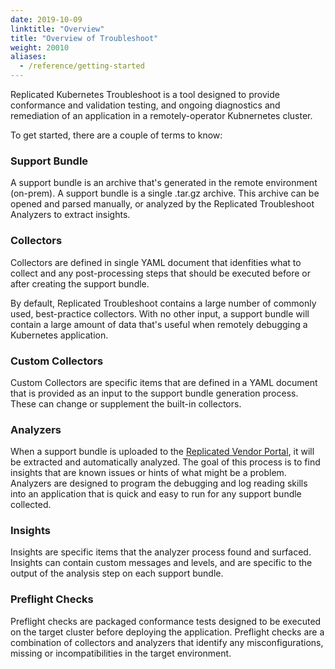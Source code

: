```yaml
---
date: 2019-10-09
linktitle: "Overview"
title: "Overview of Troubleshoot"
weight: 20010
aliases:
  - /reference/getting-started
---
```



Replicated Kubernetes Troubleshoot is a tool designed to provide conformance and validation testing, and ongoing diagnostics and remediation of an application in a remotely-operator Kubnernetes cluster.

To get started, there are a couple of terms to know:

### Support Bundle

A support bundle is an archive that's generated in the remote environment (on-prem). A support bundle is a single .tar.gz archive. This archive can be opened and parsed manually, or analyzed by the Replicated Troubleshoot Analyzers to extract insights.

### Collectors

Collectors are defined in single YAML document that idenfities what to collect and any post-processing steps that should be executed before or after creating the support bundle.

By default, Replicated Troubleshoot contains a large number of commonly used, best-practice collectors. With no other input, a support bundle will contain a large amount of data that's useful when remotely debugging a Kubernetes application.

### Custom Collectors

Custom Collectors are specific items that are defined in a YAML document that is provided as an input to the support bundle generation process. These can change or supplement the built-in collectors.

### Analyzers

When a support bundle is uploaded to the [Replicated Vendor Portal](https://vendor.replicated.com), it will be extracted and automatically analyzed. The goal of this process is to find insights that are known issues or hints of what might be a problem. Analyzers are designed to program the debugging and log reading skills into an application that is quick and easy to run for any support bundle collected.

### Insights

Insights are specific items that the analyzer process found and surfaced. Insights can contain custom messages and levels, and are specific to the output of the analysis step on each support bundle.

### Preflight Checks

Preflight checks are packaged conformance tests designed to be executed on the target cluster before deploying the application. Preflight checks are a combination of collectors and analyzers that identify any misconfigurations, missing or incompatibilities in the target environment.
